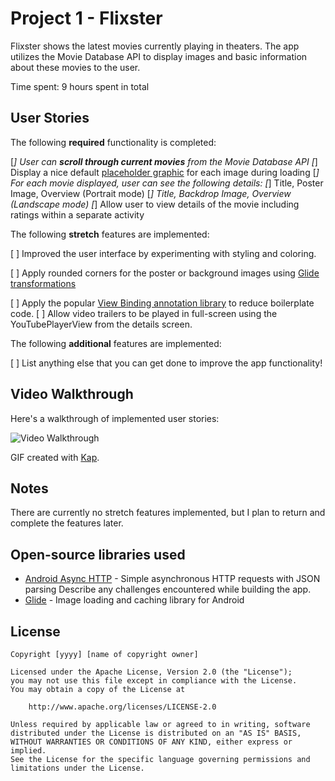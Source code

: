 # Project 1 - Flixster

Flixster shows the latest movies currently playing in theaters. The app utilizes the Movie Database API to display images and basic information about these movies to the user.

Time spent: 9 hours spent in total

## User Stories

The following **required** functionality is completed:

[*] User can **scroll through current movies** from the Movie Database API
[*] Display a nice default [placeholder graphic](https://guides.codepath.org/android/Displaying-Images-with-the-Glide-Library#advanced-usage) for each image during loading
[*] For each movie displayed, user can see the following details:
  [*] Title, Poster Image, Overview (Portrait mode)
  [*] Title, Backdrop Image, Overview (Landscape mode)
[*] Allow user to view details of the movie including ratings within a separate activity

The following **stretch** features are implemented:

[ ] Improved the user interface by experimenting with styling and coloring.

[ ] Apply rounded corners for the poster or background images using [Glide transformations](https://guides.codepath.org/android/Displaying-Images-with-the-Glide-Library#transformations)

[ ] Apply the popular [View Binding annotation library](http://guides.codepath.org/android/Reducing-View-Boilerplate-with-ViewBinding) to reduce boilerplate code.
[ ] Allow video trailers to be played in full-screen using the YouTubePlayerView from the details screen.

The following **additional** features are implemented:

[ ] List anything else that you can get done to improve the app functionality!

## Video Walkthrough

Here's a walkthrough of implemented user stories:

<img src='https://imgur.com/a/FAYm6t0.gif' title='Video Walkthrough' width='' alt='Video Walkthrough' />

GIF created with [Kap](https://getkap.co/).

## Notes
There are currently no stretch features implemented, but I plan to return and complete the features later.


## Open-source libraries used

- [Android Async HTTP](https://github.com/loopj/android-async-http) - Simple asynchronous HTTP requests with JSON parsing
Describe any challenges encountered while building the app.
- [Glide](https://github.com/bumptech/glide) - Image loading and caching library for Android

## License

    Copyright [yyyy] [name of copyright owner]

    Licensed under the Apache License, Version 2.0 (the "License");
    you may not use this file except in compliance with the License.
    You may obtain a copy of the License at

        http://www.apache.org/licenses/LICENSE-2.0

    Unless required by applicable law or agreed to in writing, software
    distributed under the License is distributed on an "AS IS" BASIS,
    WITHOUT WARRANTIES OR CONDITIONS OF ANY KIND, either express or implied.
    See the License for the specific language governing permissions and
    limitations under the License.
